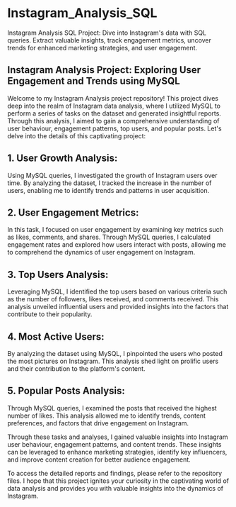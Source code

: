 # Instagram_Analysis_SQL
Instagram Analysis SQL Project: Dive into Instagram's data with SQL queries. Extract valuable insights, track engagement metrics, 
uncover trends for enhanced marketing strategies, and user engagement.

## Instagram Analysis Project: Exploring User Engagement and Trends using MySQL

Welcome to my Instagram Analysis project repository! This project dives deep into the realm of Instagram data analysis, where I utilized MySQL to 
perform a series of tasks on the dataset and generated insightful reports. Through this analysis, I aimed to gain a comprehensive understanding of 
user behaviour, engagement patterns, top users, and popular posts. Let's delve into the details of this captivating project:

## 1. User Growth Analysis:
   Using MySQL queries, I investigated the growth of Instagram users over time. By analyzing the dataset, I tracked the increase in the number of users,
   enabling me to identify trends and patterns in user acquisition.

##  2. User Engagement Metrics:
   In this task, I focused on user engagement by examining key metrics such as likes, comments, and shares. Through MySQL queries, I calculated engagement 
   rates and explored how users interact with posts, allowing me to comprehend the dynamics of user engagement on Instagram.

## 3. Top Users Analysis:
   Leveraging MySQL, I identified the top users based on various criteria such as the number of followers, likes received, and comments received. 
   This analysis unveiled influential users and provided insights into the factors that contribute to their popularity.

## 4. Most Active Users:
   By analyzing the dataset using MySQL, I pinpointed the users who posted the most pictures on Instagram. This analysis shed light on prolific users and their 
   contribution to the platform's content.

## 5. Popular Posts Analysis:
   Through MySQL queries, I examined the posts that received the highest number of likes. This analysis allowed me to identify trends, content preferences,
   and factors that drive engagement on Instagram.

Through these tasks and analyses, I gained valuable insights into Instagram user behaviour, engagement patterns, and content trends. These insights can be 
leveraged to enhance marketing strategies, identify key influencers, and improve content creation for better audience engagement.

To access the detailed reports and findings, please refer to the repository files. I hope that this project ignites your curiosity in the captivating world of 
data analysis and provides you with valuable insights into the dynamics of Instagram.
